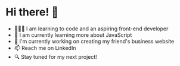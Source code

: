 <h1> Hi there! 👋</h1>
<p>
<ul>
<li>👩🏼‍💻 I am learning to code and an aspiring front-end developer</li>
<li>🌱 I am currently learning more about JavaScript</li>
<li>🔭 I'm currently working on creating my friend's business website</li>
  <li>📫 Reach me on LinkedIn </li>
  <li>🔍 Stay tuned for my next project!</li>
</ul>
